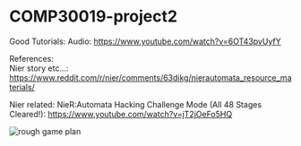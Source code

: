 # COMP30019-project2

Good Tutorials:
Audio: https://www.youtube.com/watch?v=6OT43pvUyfY


References: <br>
Nier story etc...: https://www.reddit.com/r/nier/comments/63dikg/nierautomata_resource_materials/


Nier related:
NieR:Automata Hacking Challenge Mode (All 48 Stages Cleared!):
https://www.youtube.com/watch?v=jT2jOeFo5HQ

![rough game plan](https://user-images.githubusercontent.com/23565753/30105781-f55da60c-933c-11e7-8a7d-7c6df8f4af2b.png)

